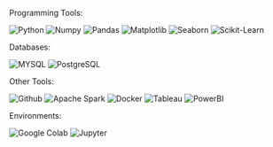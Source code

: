 
Programming Tools:</p>

![Python](https://img.shields.io/badge/-Python-05122A?style=flat&)
![Numpy](https://img.shields.io/badge/-Numpy-05122A?style=%27flat%27&)
![Pandas](https://img.shields.io/badge/-Pandas-05122A?style=flat&)
![Matplotlib](https://img.shields.io/badge/-Matplotlib-05122A?style=%27flat%27&)
![Seaborn](https://img.shields.io/badge/-Seaborn-05122A?style=flat&)
![Scikit-Learn](https://img.shields.io/badge/-ScikitLearn-05122A?style=flat&)

Databases:</p>

![MYSQL](https://img.shields.io/badge/-MySQL-05122A?style=flat&)
![PostgreSQL](https://img.shields.io/badge/-PostgreSQL-05122A?style=%27flat%27&)


Other Tools:</p>

![Github](https://img.shields.io/badge/-Github-05122A?style=flat&)
![Apache Spark](https://img.shields.io/badge/-ApacheSpark-05122A?style=%27flat%27&)
![Docker](https://img.shields.io/badge/-Docker-05122A?style=flat&)
![Tableau](https://img.shields.io/badge/-Tableau-05122A?style=%27flat%27&)
![PowerBI](https://img.shields.io/badge/-PowerBi-05122A?style=flat&)

Environments:</p>

![Google Colab](https://img.shields.io/badge/-GoogleColab-05122A?style=flat&)
![Jupyter](https://img.shields.io/badge/-Jupyter-05122A?style=%27flat%27&)


